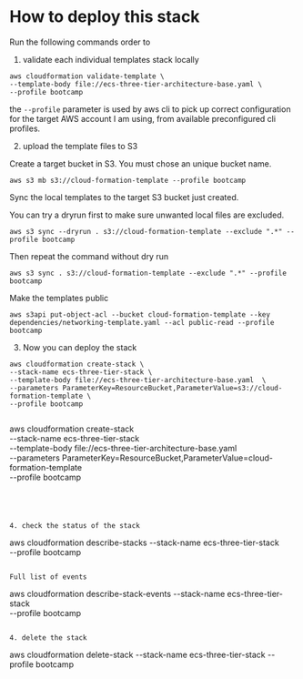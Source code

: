 # How to deploy this stack

Run the following commands order to 


1. validate each individual templates stack locally

```
aws cloudformation validate-template \
--template-body file://ecs-three-tier-architecture-base.yaml \
--profile bootcamp
```

the `--profile` parameter is used by aws cli to pick up correct configuration for the target AWS account I am using, from available preconfigured cli profiles. 


2. upload the template files to S3

Create a target bucket in S3. You must chose an unique bucket name. 

```
aws s3 mb s3://cloud-formation-template --profile bootcamp
```

Sync the local templates to the target S3 bucket just created.

You can try a dryrun first to make sure unwanted local files are excluded. 

```
aws s3 sync --dryrun . s3://cloud-formation-template --exclude ".*" --profile bootcamp
```

Then repeat the command without dry run

```
aws s3 sync . s3://cloud-formation-template --exclude ".*" --profile bootcamp
```

Make the templates public 
```
aws s3api put-object-acl --bucket cloud-formation-template --key dependencies/networking-template.yaml --acl public-read --profile bootcamp
```

3. Now you can deploy the stack

```
aws cloudformation create-stack \
--stack-name ecs-three-tier-stack \
--template-body file://ecs-three-tier-architecture-base.yaml  \
--parameters ParameterKey=ResourceBucket,ParameterValue=s3://cloud-formation-template \
--profile bootcamp
```
```

```
 aws cloudformation create-stack \
--stack-name ecs-three-tier-stack \
--template-body file://ecs-three-tier-architecture-base.yaml  \
--parameters ParameterKey=ResourceBucket,ParameterValue=cloud-formation-template \
--profile bootcamp
```




4. check the status of the stack

```
aws cloudformation describe-stacks --stack-name ecs-three-tier-stack \
--profile bootcamp
```

Full list of events 
```
aws cloudformation describe-stack-events --stack-name ecs-three-tier-stack \
--profile bootcamp
```

4. delete the stack 

```
aws cloudformation delete-stack --stack-name ecs-three-tier-stack --profile bootcamp
```